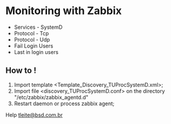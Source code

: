 # Monitoring with Zabbix

* Services - SystemD
* Protocol - Tcp
* Protocol - Udp
* Fail Login Users
* Last in login users


## How to !

1) Import template <Template_Discovery_TUProcSystemD.xml>;
2) Import file <discovery_TUProcSystemD.conf> on the directory "/etc/zabbix/zabbix_agentd.d"
3) Restart daemon or process zabbix agent;


Help
tleite@bsd.com.br
